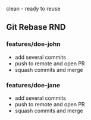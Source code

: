 clean - ready to reuse

## Git Rebase RND

### features/doe-john

- add several commits
- push to remote and open PR
- squash commits and merge

### features/doe-jane

- add several commits
- push to remote and open PR
- squash commits and merge
